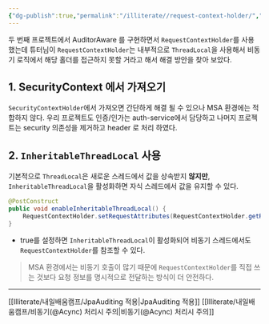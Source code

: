 ```yaml
---
{"dg-publish":true,"permalink":"/illiterate//request-context-holder/","tags":["requestcontextholder","inheritablethreadlocal"],"noteIcon":"","created":"2025-03-29T14:51:00","updated":"2025-04-18T10:40:52+09:00"}
---
```


두 번째 프로젝트에서 AuditorAware 를 구현하면서 `RequestContextHolder`를 사용했는데 튜터님이 `RequestContextHolder`는 내부적으로 `ThreadLocal`을 사용해서 비동기 로직에서 해당 홀더를 접근하지 못할 거라고 해서 해결 방안을 찾아 보았다.

## 1. SecurityContext 에서 가져오기

`SecurityContextHolder`에서 가져오면 간단하게 해결 될 수 있으나 MSA 환경에는 적합하지 않다.
우리 프로젝트도 인증/인가는 auth-service에서 담당하고 나머지 프로젝트는 security 의존성을 제거하고 header 로 처리 하였다.

## 2. `InheritableThreadLocal` 사용

기본적으로 `ThreadLocal`은 새로운 스레드에서 값을 상속받지 **않지만**, `InheritableThreadLocal`을 활성화하면 자식 스레드에서 값을 유지할 수 있다.

```java
@PostConstruct
public void enableInheritableThreadLocal() {
    RequestContextHolder.setRequestAttributes(RequestContextHolder.getRequestAttributes(), true);
}

```

- true를 설정하면 `InheritableThreadLocal`이 활성화되어 비동기 스레드에서도 `RequestContextHolder`를 참조할 수 있다.

> MSA 환경에서는 비동기 호출이 많기 때문에 `RequestContextHolder`를 직접 쓰는 것보다 요청 정보를 명시적으로 전달하는 방식이 더 안전하다.


---
[[Illiterate/내일배움캠프/JpaAuditing 적용\|JpaAuditing 적용]]
[[Illiterate/내일배움캠프/비동기(@Acync) 처리시 주의\|비동기(@Acync) 처리시 주의]]